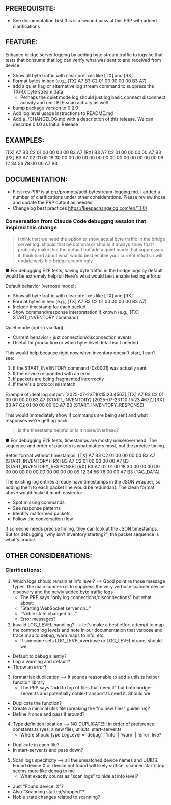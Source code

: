 ## PREREQUISITE:
- See documentation first this is a second pass at this PRP with added clarifications

## FEATURE:
Enhance bridge server logging by adding byte stream traffic to logs so that tests that consume that log can verify what was sent to and received from device
- Show all byte traffic with clear prefixes like [TX] and [RX]
- Format bytes in hex (e.g., [TX] A7 B3 C2 01 00 00 00 00 B3 A7)
- add a quiet flag or alternative log stream command to suppress the TX/RX byte stream data
  - Perhaps the quiet mode log should just log basic connect disconnect activity and omit BLE scan activity as well
- bump package version to 0.2.0
- Add log level usage instructions to README.md
- Add a ./CHANGELOG.md with a description of this release. We can describe 0.1.0 as Initial Release

## EXAMPLES:
[TX] A7 B3 C2 01 00 00 00 00 B3 A7
[RX] B3 A7 C2 01 00 00 00 00 A7 B3
[RX] B3 A7 02 01 00 18 30 00 00 00 00 00 00 00 00 00 00 00 00 00 00 09 12 34 56 78 00 00 A7 B3

## DOCUMENTATION:
- First rev PRP is at prp/prompts/add-bytestream-logging.md. I added a number of clarifications under other considerations. Please review those and update the PRP output as needed
- Changelog best practices https://keepachangelog.com/en/1.1.0/

### Conversation from Claude Code debuggng session that inspired this change
> i think that we need the option to show actual byte traffic in the bridge server log. should that be optional or
should it always show that? probably make that the default but add a quiet mode that suppresses it. think hard
about what would best enable your current efforts. i will update web-ble-bridge accordingly

● For debugging E2E tests, having byte traffic in the bridge logs by default would be extremely helpful! Here's
what would best enable testing efforts:

Default behavior (verbose mode):
- Show all byte traffic with clear prefixes like [TX] and [RX]
- Format bytes in hex (e.g., [TX] A7 B3 C2 01 00 00 00 00 B3 A7)
- Include timestamp for each packet
- Show command/response interpretation if known (e.g., [TX] START_INVENTORY command)

Quiet mode (opt-in via flag):
- Current behavior - just connection/disconnection events
- Useful for production or when byte-level detail isn't needed

This would help because right now when inventory doesn't start, I can't see:
1. If the START_INVENTORY command (0x0001) was actually sent
2. If the device responded with an error
3. If packets are being fragmented incorrectly
4. If there's a protocol mismatch

Example of ideal log output:
[2025-07-23T10:15:23.456Z] [TX] A7 B3 C2 01 00 00 00 00 B3 A7 (START_INVENTORY)
[2025-07-23T10:15:23.467Z] [RX] B3 A7 C2 01 00 00 00 00 A7 B3 (START_INVENTORY_RESPONSE)

This would immediately show if commands are being sent and what responses we're getting back.

> is the timestamp helpful or is it noise/overhead?

● For debugging E2E tests, timestamps are mostly noise/overhead. The sequence and order of packets is what matters
most, not the precise timing.

Better format without timestamps:
[TX] A7 B3 C2 01 00 00 00 00 B3 A7 (START_INVENTORY)
[RX] B3 A7 C2 01 00 00 00 00 A7 B3 (START_INVENTORY_RESPONSE)
[RX] B3 A7 02 01 00 18 30 00 00 00 00 00 00 00 00 00 00 00 00 00 00 09 12 34 56 78 00 00 A7 B3 (TAG_DATA)

The existing log entries already have timestamps in the JSON wrapper, so adding them to each packet line would be
redundant. The clean format above would make it much easier to:
- Spot missing commands
- See response patterns
- Identify malformed packets
- Follow the conversation flow

If someone needs precise timing, they can look at the JSON timestamps. But for debugging "why isn't inventory
starting?", the packet sequence is what's crucial.

## OTHER CONSIDERATIONS:
### Clarifications:
1. Which logs should remain at info level? --> Good point re those message types. the main concern is to suppress the very verbose scanner device discovery and the newly added byte traffic logs
   - The PRP says "only log connections/disconnections" but what about:
   - "Starting WebSocket server on..."
   - "Noble state changed to..."
   - Error messages?
2. Invalid LOG_LEVEL handling? --> let's make a best effort attempt to map the common log levels and note in our documentation that verbose and trace map to debug, warn maps to info, etc
   - If someone sets LOG_LEVEL=verbose or LOG_LEVEL=trace, should we:
  - Default to debug silently?
  - Log a warning and default?
  - Throw an error?
3. formatHex duplication --> it sounds reasonable to add a utils.ts helper function library
   - The PRP says "add to top of files that need it" but both bridge-server.ts and potentially noble-transport.ts
   need it. Should we:
  - Duplicate the function?
  - Create a minimal utils file (breaking the "no new files" guideline)?
  - Define it once and pass it around?
4. Type definition location --> NO DUPLICATE!!! in order of preference: constants.ts (yes, a new file), utils.ts, start-server.ts
   - Where should type LogLevel = 'debug' | 'info' | 'warn' | 'error' live?
  - Duplicate in each file?
  - In start-server.ts and pass down?
5. Scan logs specificity --> all the unmatched device names and UUIDS. Found device X or device not found will likely suffice. scanner start/stop seems more like debug to me
   - What exactly counts as "scan logs" to hide at info level?
  - Just "Found device: X"?
  - Also "Scanning started/stopped"?
  - Noble state changes related to scanning?
